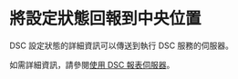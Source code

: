 # <a name="report-configuration-status-to-central-location"></a>將設定狀態回報到中央位置

DSC 設定狀態的詳細資訊可以傳送到執行 DSC 服務的伺服器。 

如需詳細資訊，請參閱[使用 DSC 報表伺服器](https://msdn.microsoft.com/powershell/dsc/reportserver)。
